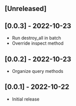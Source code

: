 ## [Unreleased]

## [0.0.3] - 2022-10-23

- Run destroy_all in batch
- Override inspect method 

## [0.0.2] - 2022-10-23

- Organize query methods 

## [0.0.1] - 2022-10-22

- Initial release
